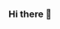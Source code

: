### Hi there 👋

<!--
**ANIJHA01/ANIJHA01** is a ✨ _special_ ✨ repository because its `README.md` (this file) appears on your GitHub profile.

Here are ideas to get you started:

- 🔭 I’m currently working on ...
- 🌱 I’m currently learning ...
- 👯 I’m looking to collaborate on ...
- 🤔 I’m looking for help with ...
- 💬 Ask me about ...
- 📫 How to reach me: ...
- 😄 Pronouns: ...
- ⚡ Fun fact: ...
-->
